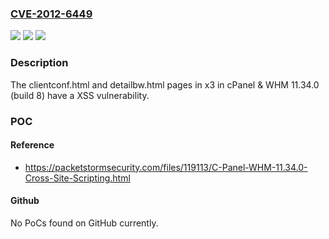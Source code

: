 ### [CVE-2012-6449](https://cve.mitre.org/cgi-bin/cvename.cgi?name=CVE-2012-6449)
![](https://img.shields.io/static/v1?label=Product&message=n%2Fa&color=blue)
![](https://img.shields.io/static/v1?label=Version&message=n%2Fa&color=blue)
![](https://img.shields.io/static/v1?label=Vulnerability&message=n%2Fa&color=brighgreen)

### Description

The clientconf.html and detailbw.html pages in x3 in cPanel & WHM 11.34.0 (build 8) have a XSS vulnerability.

### POC

#### Reference
- https://packetstormsecurity.com/files/119113/C-Panel-WHM-11.34.0-Cross-Site-Scripting.html

#### Github
No PoCs found on GitHub currently.

